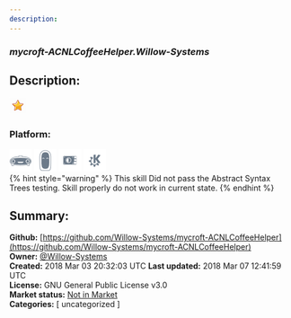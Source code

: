 ```yaml
---
description: 
---
```


### _mycroft-ACNLCoffeeHelper.Willow-Systems_  
## Description:  
  
  
![](../.gitbook/assets/star.png)  
  
### Platform:  
 ![Mark I](../.gitbook/assets/mark-1-icon.png)  ![Mark II](../.gitbook/assets/mark-2-icon.png)  ![Picroft](../.gitbook/assets/picroft-icon.png)  ![plasmoid](../.gitbook/assets/kde.png)   
{% hint style="warning" %}
This skill Did not pass the Abstract Syntax Trees testing. Skill properly do not work in current state.
{% endhint %}
  
## Summary:  
**Github:** [https://github.com/Willow-Systems/mycroft-ACNLCoffeeHelper](https://github.com/Willow-Systems/mycroft-ACNLCoffeeHelper)  
**Owner:** [@Willow-Systems](https://github.com/Willow-Systems)  
**Created:** 2018 Mar 03 20:32:03 UTC  **Last updated:** 2018 Mar 07 12:41:59 UTC  
**License:** GNU General Public License v3.0  
**Market status:** [Not in Market](https://market.mycroft.ai/skill/)  
**Categories:** [ uncategorized ]   
